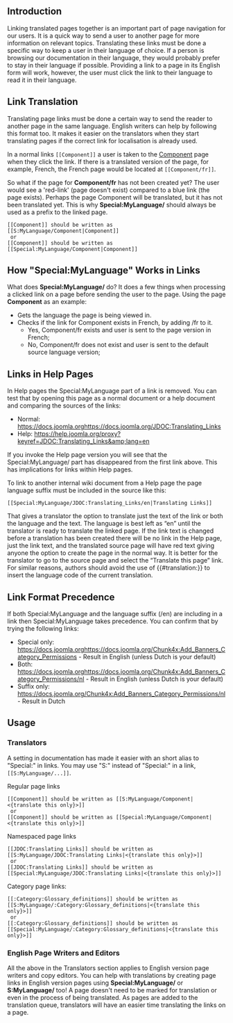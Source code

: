 <!-- Filename: JDOC:Translating_Links / Display title: Translating Links -->

## Introduction

Linking translated pages together is an important part of page
navigation for our users. It is a quick way to send a user to another
page for more information on relevant topics. Translating these links
must be done a specific way to keep a user in their language of choice.
If a person is browsing our documentation in their language, they would
probably prefer to stay in their language if possible. Providing a link
to a page in its English form will work, however, the user must click
the link to their language to read it in their language.

## Link Translation

Translating page links must be done a certain way to send the reader to
another page in the same language. English writers can help by following
this format too. It makes it easier on the translators when they start
translating pages if the correct link for localisation is already used.

In a normal links `[[Component]]` a user is taken to the
[Component](https://docs.joomla.org/Component)
page when they click the link. If there is a translated version of the
page, for example, French, the French page would be located at
`[[Component/fr]]`.

So what if the page for **Component/fr** has not been created yet? The
user would see a 'red-link' (page doesn't exist) compared to a blue link
(the page exists). Perhaps the page Component will be translated, but it
has not been translated yet. This is why **Special:MyLanguage/** should
always be used as a prefix to the linked page.

    [[Component]] should be written as [[S:MyLanguage/Component|Component]]
     or
    [[Component]] should be written as [[Special:MyLanguage/Component|Component]]

## How "Special:MyLanguage" Works in Links

What does **Special:MyLanguage/** do? It does a few things when
processing a clicked link on a page before sending the user to the page.
Using the page **Component** as an example:

- Gets the language the page is being viewed in.
- Checks if the link for Component exists in French, by adding /fr to
  it.
  - Yes, Component/fr exists and user is sent to the page version in
    French;
  - No, Component/fr does not exist and user is sent to the default
    source language version;

## Links in Help Pages

In Help pages the Special:MyLanguage part of a link is removed. You can
test that by opening this page as a normal document or a help document
and comparing the sources of the links:

- Normal: <a
  href="https://docs.joomla.orghttps://docs.joomla.org/JDOC:Translating_Links"
  class="external free" target="_blank"
  rel="noreferrer noopener">https://docs.joomla.orghttps://docs.joomla.org/JDOC:Translating_Links</a>
- Help: <a
  href="https://help.joomla.org/proxy?keyref=JDOC:Translating_Links&amp;lang=en"
  class="external free" target="_blank"
  rel="noreferrer noopener">https://help.joomla.org/proxy?keyref=JDOC:Translating_Links&amp;lang=en</a>

If you invoke the Help page version you will see that the
Special:MyLanguage/ part has disappeared from the first link above. This
has implications for links within Help pages.

To link to another internal wiki document from a Help page the page
language suffix must be included in the source like this:

    [[Special:MyLanguage/JDOC:Translating_Links/en|Translating Links]]

That gives a translator the option to translate just the text of the
link or both the language and the text. The language is best left as
“en” until the translator is ready to translate the linked page. If the
link text is changed before a translation has been created there will be
no link in the Help page, just the link text, and the translated source
page will have red text giving anyone the option to create the page in
the normal way. It is better for the translator to go to the source page
and select the “Translate this page” link. For similar reasons, authors
should avoid the use of {{#translation:}} to insert the language code of
the current translation.

## Link Format Precedence

If both Special:MyLanguage and the language suffix (/en) are including
in a link then Special:MyLanguage takes precedence. You can confirm that
by trying the following links:

- Special only: <a
  href="https://docs.joomla.orghttps://docs.joomla.org/Chunk4x:Add_Banners_Category_Permissions"
  class="external free" target="_blank"
  rel="noreferrer noopener">https://docs.joomla.orghttps://docs.joomla.org/Chunk4x:Add_Banners_Category_Permissions</a> -
  Result in English (unless Dutch is your default)
- Both: <a
  href="https://docs.joomla.orghttps://docs.joomla.org/Chunk4x:Add_Banners_Category_Permissions/nl"
  class="external free" target="_blank"
  rel="noreferrer noopener">https://docs.joomla.orghttps://docs.joomla.org/Chunk4x:Add_Banners_Category_Permissions/nl</a> -
  Result in English (unless Dutch is your default)
- Suffix only: <a
  href="https://docs.joomla.org/Chunk4x:Add_Banners_Category_Permissions/nl"
  class="external free" target="_blank"
  rel="noreferrer noopener">https://docs.joomla.org/Chunk4x:Add_Banners_Category_Permissions/nl</a> -
  Result in Dutch

## Usage

### Translators

A setting in documentation has made it easier with an short alias to
"Special:" in links. You may use "S:" instead of "Special:" in a link,
`[[S:MyLanguage/...]]`.

Regular page links

    [[Component]] should be written as [[S:MyLanguage/Component|<{translate this only}>]]
     or
    [[Component]] should be written as [[Special:MyLanguage/Component|<{translate this only}>]]

Namespaced page links

    [[JDOC:Translating Links]] should be written as [[S:MyLanguage/JDOC:Translating Links|<{translate this only}>]]
     or
    [[JDOC:Translating Links]] should be written as [[Special:MyLanguage/JDOC:Translating Links|<{translate this only}>]]

Category page links:

    [[:Category:Glossary_definitions]] should be written as [[S:MyLanguage/:Category:Glossary_definitions|<{translate this only}>]]
     or
    [[:Category:Glossary_definitions]] should be written as [[Special:MyLanguage/:Category:Glossary_definitions|<{translate this only}>]]

### English Page Writers and Editors

All the above in the Translators section applies to English version page
writers and copy editors. You can help with translations by creating
page links in English version pages using **Special:MyLanguage/** or
**S:MyLanguage/** too! A page doesn't need to be marked for translation
or even in the process of being translated. As pages are added to the
translation queue, translators will have an easier time translating the
links on a page.
